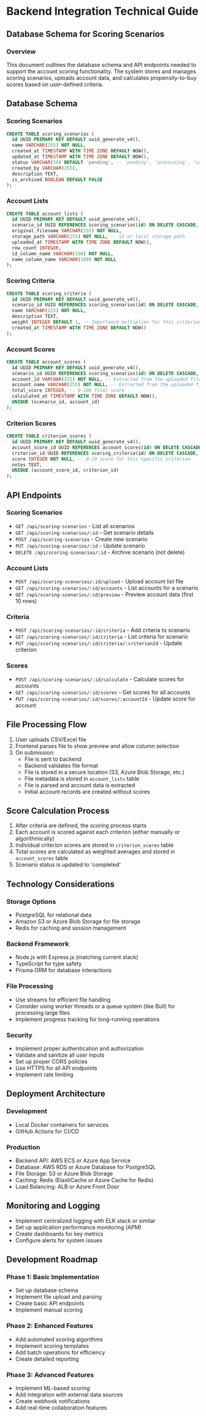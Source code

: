 # Backend Integration Technical Guide

## Database Schema for Scoring Scenarios

### Overview

This document outlines the database schema and API endpoints needed to support the account scoring functionality. The system stores and manages scoring scenarios, uploads account data, and calculates propensity-to-buy scores based on user-defined criteria.

## Database Schema

### Scoring Scenarios

```sql
CREATE TABLE scoring_scenarios (
  id UUID PRIMARY KEY DEFAULT uuid_generate_v4(),
  name VARCHAR(255) NOT NULL,
  created_at TIMESTAMP WITH TIME ZONE DEFAULT NOW(),
  updated_at TIMESTAMP WITH TIME ZONE DEFAULT NOW(),
  status VARCHAR(50) DEFAULT 'pending', -- 'pending', 'processing', 'completed', 'failed'
  created_by VARCHAR(255),
  description TEXT,
  is_archived BOOLEAN DEFAULT FALSE
);
```

### Account Lists

```sql
CREATE TABLE account_lists (
  id UUID PRIMARY KEY DEFAULT uuid_generate_v4(),
  scenario_id UUID REFERENCES scoring_scenarios(id) ON DELETE CASCADE,
  original_filename VARCHAR(255) NOT NULL,
  storage_path VARCHAR(255) NOT NULL, -- S3 or local storage path
  uploaded_at TIMESTAMP WITH TIME ZONE DEFAULT NOW(),
  row_count INTEGER,
  id_column_name VARCHAR(100) NOT NULL,
  name_column_name VARCHAR(100) NOT NULL
);
```

### Scoring Criteria

```sql
CREATE TABLE scoring_criteria (
  id UUID PRIMARY KEY DEFAULT uuid_generate_v4(),
  scenario_id UUID REFERENCES scoring_scenarios(id) ON DELETE CASCADE,
  name VARCHAR(255) NOT NULL,
  description TEXT,
  weight INTEGER DEFAULT 1, -- Importance multiplier for this criterion
  created_at TIMESTAMP WITH TIME ZONE DEFAULT NOW()
);
```

### Account Scores

```sql
CREATE TABLE account_scores (
  id UUID PRIMARY KEY DEFAULT uuid_generate_v4(),
  scenario_id UUID REFERENCES scoring_scenarios(id) ON DELETE CASCADE,
  account_id VARCHAR(255) NOT NULL, -- Extracted from the uploaded file
  account_name VARCHAR(255) NOT NULL, -- Extracted from the uploaded file
  total_score INTEGER, -- 0-100 final score
  calculated_at TIMESTAMP WITH TIME ZONE DEFAULT NOW(),
  UNIQUE (scenario_id, account_id)
);
```

### Criterion Scores

```sql
CREATE TABLE criterion_scores (
  id UUID PRIMARY KEY DEFAULT uuid_generate_v4(),
  account_score_id UUID REFERENCES account_scores(id) ON DELETE CASCADE,
  criterion_id UUID REFERENCES scoring_criteria(id) ON DELETE CASCADE,
  score INTEGER NOT NULL, -- 0-10 score for this specific criterion
  notes TEXT,
  UNIQUE (account_score_id, criterion_id)
);
```

## API Endpoints

### Scoring Scenarios

- `GET /api/scoring-scenarios` - List all scenarios
- `GET /api/scoring-scenarios/:id` - Get scenario details
- `POST /api/scoring-scenarios` - Create new scenario
- `PUT /api/scoring-scenarios/:id` - Update scenario
- `DELETE /api/scoring-scenarios/:id` - Archive scenario (not delete)

### Account Lists

- `POST /api/scoring-scenarios/:id/upload` - Upload account list file
- `GET /api/scoring-scenarios/:id/accounts` - List accounts for a scenario
- `GET /api/scoring-scenarios/:id/preview` - Preview account data (first 10 rows)

### Criteria

- `POST /api/scoring-scenarios/:id/criteria` - Add criteria to scenario
- `GET /api/scoring-scenarios/:id/criteria` - List criteria for scenario
- `PUT /api/scoring-scenarios/:id/criteria/:criterionId` - Update criterion

### Scores

- `POST /api/scoring-scenarios/:id/calculate` - Calculate scores for accounts
- `GET /api/scoring-scenarios/:id/scores` - Get scores for all accounts
- `PUT /api/scoring-scenarios/:id/scores/:accountId` - Update score for account

## File Processing Flow

1. User uploads CSV/Excel file
2. Frontend parses file to show preview and allow column selection
3. On submission:
   - File is sent to backend
   - Backend validates file format
   - File is stored in a secure location (S3, Azure Blob Storage, etc.)
   - File metadata is stored in `account_lists` table
   - File is parsed and account data is extracted
   - Initial account records are created without scores

## Score Calculation Process

1. After criteria are defined, the scoring process starts
2. Each account is scored against each criterion (either manually or algorithmically)
3. Individual criterion scores are stored in `criterion_scores` table
4. Total scores are calculated as weighted averages and stored in `account_scores` table
5. Scenario status is updated to 'completed'

## Technology Considerations

### Storage Options

- PostgreSQL for relational data
- Amazon S3 or Azure Blob Storage for file storage
- Redis for caching and session management

### Backend Framework

- Node.js with Express.js (matching current stack)
- TypeScript for type safety
- Prisma ORM for database interactions

### File Processing

- Use streams for efficient file handling
- Consider using worker threads or a queue system (like Bull) for processing large files
- Implement progress tracking for long-running operations

### Security

- Implement proper authentication and authorization
- Validate and sanitize all user inputs
- Set up proper CORS policies
- Use HTTPS for all API endpoints
- Implement rate limiting

## Deployment Architecture

### Development

- Local Docker containers for services
- GitHub Actions for CI/CD

### Production

- Backend API: AWS ECS or Azure App Service
- Database: AWS RDS or Azure Database for PostgreSQL
- File Storage: S3 or Azure Blob Storage
- Caching: Redis (ElastiCache or Azure Cache for Redis)
- Load Balancing: ALB or Azure Front Door

## Monitoring and Logging

- Implement centralized logging with ELK stack or similar
- Set up application performance monitoring (APM)
- Create dashboards for key metrics
- Configure alerts for system issues

## Development Roadmap

### Phase 1: Basic Implementation

- Set up database schema
- Implement file upload and parsing
- Create basic API endpoints
- Implement manual scoring

### Phase 2: Enhanced Features

- Add automated scoring algorithms
- Implement scoring templates
- Add batch operations for efficiency
- Create detailed reporting

### Phase 3: Advanced Features

- Implement ML-based scoring
- Add integration with external data sources
- Create webhook notifications
- Add real-time collaboration features